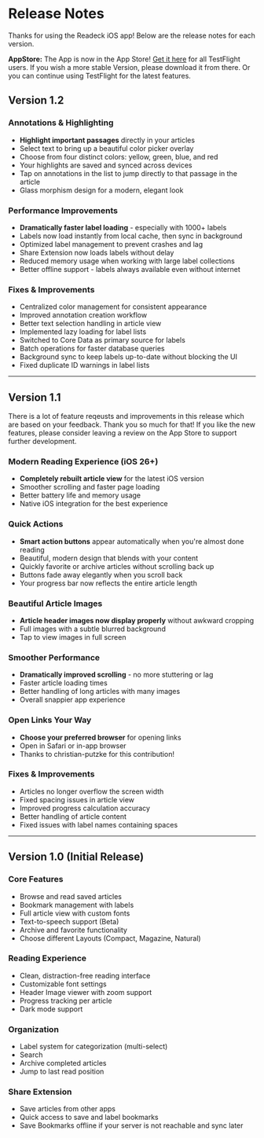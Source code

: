 # Release Notes

Thanks for using the Readeck iOS app! Below are the release notes for each version.

**AppStore:** The App is now in the App Store! [Get it here](https://apps.apple.com/de/app/readeck/id6748764703) for all TestFlight users. If you wish a more stable Version, please download it from there. Or you can continue using TestFlight for the latest features.

## Version 1.2

### Annotations & Highlighting

- **Highlight important passages** directly in your articles
- Select text to bring up a beautiful color picker overlay
- Choose from four distinct colors: yellow, green, blue, and red
- Your highlights are saved and synced across devices
- Tap on annotations in the list to jump directly to that passage in the article
- Glass morphism design for a modern, elegant look

### Performance Improvements

- **Dramatically faster label loading** - especially with 1000+ labels
- Labels now load instantly from local cache, then sync in background
- Optimized label management to prevent crashes and lag
- Share Extension now loads labels without delay
- Reduced memory usage when working with large label collections
- Better offline support - labels always available even without internet

### Fixes & Improvements

- Centralized color management for consistent appearance
- Improved annotation creation workflow
- Better text selection handling in article view
- Implemented lazy loading for label lists
- Switched to Core Data as primary source for labels
- Batch operations for faster database queries
- Background sync to keep labels up-to-date without blocking the UI
- Fixed duplicate ID warnings in label lists

---

## Version 1.1

There is a lot of feature reqeusts and improvements in this release which are based on your feedback. Thank you so much for that! If you like the new features, please consider leaving a review on the App Store to support further development.

### Modern Reading Experience (iOS 26+)

- **Completely rebuilt article view** for the latest iOS version
- Smoother scrolling and faster page loading
- Better battery life and memory usage
- Native iOS integration for the best experience

### Quick Actions

- **Smart action buttons** appear automatically when you're almost done reading
- Beautiful, modern design that blends with your content
- Quickly favorite or archive articles without scrolling back up
- Buttons fade away elegantly when you scroll back
- Your progress bar now reflects the entire article length

### Beautiful Article Images

- **Article header images now display properly** without awkward cropping
- Full images with a subtle blurred background
- Tap to view images in full screen

### Smoother Performance

- **Dramatically improved scrolling** - no more stuttering or lag
- Faster article loading times
- Better handling of long articles with many images
- Overall snappier app experience

### Open Links Your Way

- **Choose your preferred browser** for opening links
- Open in Safari or in-app browser
- Thanks to christian-putzke for this contribution!

### Fixes & Improvements

- Articles no longer overflow the screen width
- Fixed spacing issues in article view
- Improved progress calculation accuracy
- Better handling of article content
- Fixed issues with label names containing spaces

---

## Version 1.0 (Initial Release)

### Core Features

- Browse and read saved articles
- Bookmark management with labels
- Full article view with custom fonts
- Text-to-speech support (Beta)
- Archive and favorite functionality
- Choose different Layouts (Compact, Magazine, Natural)

### Reading Experience

- Clean, distraction-free reading interface
- Customizable font settings
- Header Image viewer with zoom support
- Progress tracking per article
- Dark mode support

### Organization

- Label system for categorization (multi-select)
- Search
- Archive completed articles
- Jump to last read position

### Share Extension

- Save articles from other apps
- Quick access to save and label bookmarks
- Save Bookmarks offline if your server is not reachable and sync later


